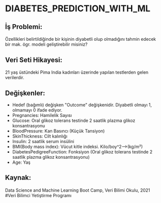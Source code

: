 # DIABETES_PREDICTION_WITH_ML
## İş Problemi: 
#### 
Özellikleri belirtildiğinde bir kişinin diyabetli olup olmadığını tahmin edecek bir mak. ögr. modeli geliştirebilir misiniz?
## Veri Seti Hikayesi: 
#### 
21 yaş üstündeki Pima India kadınları üzerinde yapılan testlerden gelen verilerdir.

## Değişkenler: 
+ Hedef (bağımlı) değişken "Outcome" değişkenidir. Diyabetli olmayı 1, olmamayı 0 ifade ediyor.
+ Pregnancies: Hamilelik Sayısı
+ Glucose: Oral glikoz tolerans testinde 2 saatlik plazma glikoz konsantrasyonu
+ BloodPressure: Kan Basıncı (Küçük Tansiyon)
+ SkinThickness: Cilt kalınlığı
+ Insulin: 2 saatlik serum insülini
+ BMI(Body mass index): Vücut kitle indeksi. Kilo/boy^2-->(kg/m²)
+ DiabetesPedigreeFunction: Fonksiyon (Oral glikoz tolerans testinde 2 saatlik plazma glikoz konsantrasyonu)
+ Age: Yaş
## Kaynak:
#### 
Data Science and Machine Learning Boot Camp, Veri Bilimi Okulu, 2021  
#Veri Bilimci Yetiştirme Programı
